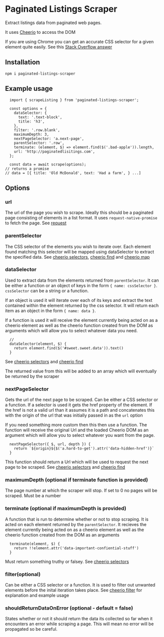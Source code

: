 # Paginated Listings Scraper


Extract listings data from paginated web pages. 

It uses [Cheerio](https://github.com/cheeriojs/cheerio) to access the DOM

If you are using Chrome you can get an accurate CSS selector for a given element quite easily. See this [Stack Overflow answer](https://stackoverflow.com/a/30381787/1552404)


## Installation
`npm i paginated-listings-scraper`

## Example usage

```
  import { scrapeListing } from 'paginated-listings-scraper';

  const options = {
    dataSelector: {
      text: '.text-block',
      title: 'h3',
    },
    filter: '.row.blank',
    maximumDepth: 3,
    nextPageSelector: 'a.next-page',
    parentSelector: '.row',
    terminate: (element, $) => element.find($('.bad-apple')).length,
    url: 'http://paginatedlisitings.com',
  };

  const data = await scrape(options);
// returns a promise
// data = [{ title: 'Old McDonald', text: 'Had a farm', } ...]
```


## Options

### url

The url of the page you wish to scrape. Ideally this should be a paginated page consisting of elements in a list format. It uses `request-native-promise` to fetch the page. See [request](https://github.com/request/request)

### parentSelector

The CSS selector of the elements you wish to iterate over. Each element found matching this selector will be mapped using dataSelector to extract the specified data. See [cheerio selectors](https://github.com/cheeriojs/cheerio#selectors), [cheerio find](https://github.com/cheeriojs/cheerio#findselector) and [cheerio map](https://github.com/cheeriojs/cheerio#filter-selector---filter-selection---filter-element---filter-functionindex-element-) 

### dataSelector

Used to extract data from the elements returned from `parentSelector`. It can be either a function or an object of keys in the form `{ name: cssSelector }`. `cssSelector` can be a string or a function.

If an object is used it will iterate over each of its keys and extract the text contained within the element returned by the css selector. It will return each item as an object in the form `{ name: data }`.

If a function is used it will receive the element currently being acted on as a cheerio element as well as the  cheerio function created from the DOM as arguments which will allow you to select whatever data you need.

```
  //
  dataSelector(element, $) {
    return element.find($('#sweet.sweet.data')).text()
  }
```

See [cheerio selectors](https://github.com/cheeriojs/cheerio#selectors) and [cheerio find](https://github.com/cheeriojs/cheerio#findselector)

The returned value from this will be added to an array which will eventually be returned by the scraper

### nextPageSelector

Gets the url of the next page to be scraped. Can be either a CSS selector or a function. If a selector is used it gets the href property of the element. If the href is not a valid url than it assumes it is a path and concatenates this with the origin of the url that was initially passed in as the `url` option

If you need something more custom then this then use a function. The function will receive the original Url and the loaded Cheerio DOM as an argument which will allow you to select whatever you want from the page. 

```
  nextPageSelector({ $, url, depth }) {
    return `${origin}${$('a.hard-to-get').attr('data-hidden-href')}`
  }

```

This function should return a Url which will be used to request the next page to be scraped. See [cheerio selectors](https://github.com/cheeriojs/cheerio#selectors) and [cheerio find](https://github.com/cheeriojs/cheerio#findselector)

### maximumDepth (optional if terminate function is provided)

The page number at which the scraper will stop. If set to 0 no pages will be scraped. Must be a number

### terminate (optional if maximumDepth is provided)

A function that is run to determine whether or not to stop scraping. It is acted on each element returned by the `parentSelector`. It recieves the element currently being acted on as a cheerio element as well as the cheerio function created from the DOM as an arguments

```
  terminate(element, $) {
    return !!element.attr('data-important-confiential-stuff')
  }
```

Must return something truthy or falsey. See [cheerio selectors](https://github.com/cheeriojs/cheerio#selectors)

### filter(optional)

Can be either a CSS selector or a function. It is used to filter out unwanted elements before the inital iteration takes place. See [cheerio filter](https://github.com/cheeriojs/cheerio#filter-selector---filter-selection---filter-element---filter-functionindex-element-) for explanation and example usage 


### shouldReturnDataOnError (optional - default = false)

States whether or not it should return the data its collected so far when it encounters an error while scraping a page. This will mean no error will be propagated so be careful.